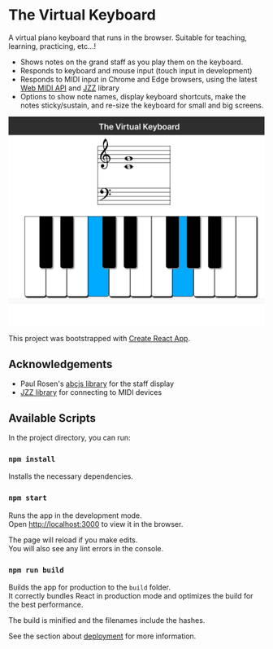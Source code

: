 # The Virtual Keyboard

A virtual piano keyboard that runs in the browser. Suitable for teaching, learning, practicing, etc...!

- Shows notes on the grand staff as you play them on the keyboard.
- Responds to keyboard and mouse input (touch input in development)
- Responds to MIDI input in Chrome and Edge browsers, using the latest [Web MIDI API](https://developer.mozilla.org/en-US/docs/Web/API/Web_MIDI_API) and [JZZ](https://jazz-soft.net/doc/JZZ/jzz.html) library
- Options to show note names, display keyboard shortcuts, make the notes sticky/sustain, and re-size the keyboard for small and big screens.

![Demo image of virtual keyboard](./demo.png)

This project was bootstrapped with [Create React App](https://github.com/facebook/create-react-app).

## Acknowledgements
- Paul Rosen's [abcjs library](https://paulrosen.github.io/abcjs/) for the staff display
- [JZZ library](https://jazz-soft.net/doc/JZZ/jzz.html) for connecting to MIDI devices 

## Available Scripts

In the project directory, you can run:

### `npm install`
Installs the necessary dependencies.

### `npm start`

Runs the app in the development mode.\
Open [http://localhost:3000](http://localhost:3000) to view it in the browser.

The page will reload if you make edits.\
You will also see any lint errors in the console.

### `npm run build`

Builds the app for production to the `build` folder.\
It correctly bundles React in production mode and optimizes the build for the best performance.

The build is minified and the filenames include the hashes.

See the section about [deployment](https://facebook.github.io/create-react-app/docs/deployment) for more information.


